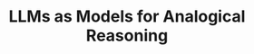 ---
href: "https://arxiv.org/abs/2406.13803"
title: "LLMs as Models for Analogical Reasoning"
tags: ["LLM Reasoning", "Psycholinguistics"]
---